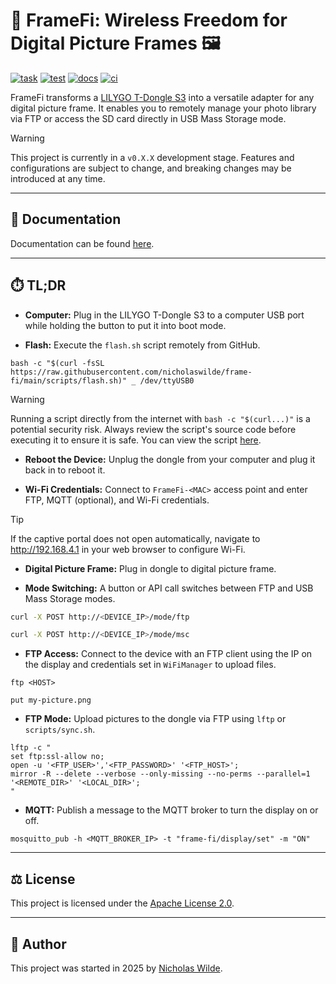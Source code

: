 # :signal_strength: FrameFi: Wireless Freedom for Digital Picture Frames :framed_picture:
[![task](https://img.shields.io/badge/Task-Enabled-brightgreen?style=for-the-badge&logo=task&logoColor=white)](https://taskfile.dev/#/)
[![test](https://img.shields.io/github/actions/workflow/status/nicholaswilde/frame-fi/test.yaml?label=test&style=for-the-badge&branch=main)](https://github.com/nicholaswilde/frame-fi/actions/workflows/test.yaml)
[![docs](https://img.shields.io/github/actions/workflow/status/nicholaswilde/frame-fi/docs.yaml?label=docs&style=for-the-badge&branch=main)](https://github.com/nicholaswilde/frame-fi/actions/workflows/docs.yaml)
[![ci](https://img.shields.io/github/actions/workflow/status/nicholaswilde/frame-fi/ci.yaml?label=ci&style=for-the-badge&branch=v0.1.0)](https://github.com/nicholaswilde/frame-fi/actions/workflows/ci.yaml)

FrameFi transforms a [LILYGO T-Dongle S3][1] into a versatile adapter for any digital picture frame. It enables you to remotely manage your photo library via FTP or access the SD card directly in USB Mass Storage mode.

> [!WARNING]
> This project is currently in a `v0.X.X` development stage. Features and configurations are subject to change, and breaking changes may be introduced at any time.

---

## :book: Documentation

Documentation can be found [here][2].

---

## :stopwatch: TL;DR

- **Computer:** Plug in the LILYGO T-Dongle S3 to a computer USB port while holding the button to put it into boot mode.

- **Flash:** Execute the `flash.sh` script remotely from GitHub.

```shell
bash -c "$(curl -fsSL https://raw.githubusercontent.com/nicholaswilde/frame-fi/main/scripts/flash.sh)" _ /dev/ttyUSB0
```

> [!WARNING]
> Running a script directly from the internet with `bash -c "$(curl...)"` is a potential security risk. Always review the script's source code before executing it to ensure it is safe. You can view the script [here](https://github.com/nicholaswilde/frame-fi/blob/main/scripts/flash.sh).

- **Reboot the Device:** Unplug the dongle from your computer and plug it back in to reboot it.

- **Wi-Fi Credentials:** Connect to `FrameFi-<MAC>` access point and enter FTP, MQTT (optional), and Wi-Fi credentials.

> [!TIP]
> If the captive portal does not open automatically, navigate to http://192.168.4.1 in your web browser to configure Wi-Fi.

- **Digital Picture Frame:** Plug in dongle to digital picture frame.

- **Mode Switching:** A button or API call switches between FTP and USB Mass Storage modes.

```sh
curl -X POST http://<DEVICE_IP>/mode/ftp
```

```sh
curl -X POST http://<DEVICE_IP>/mode/msc
```

- **FTP Access:** Connect to the device with an FTP client using the IP on the display and credentials set in `WiFiManager` to upload files.

```shell
ftp <HOST>
```

```shell
put my-picture.png
```

- **FTP Mode:** Upload pictures to the dongle via FTP using `lftp` or `scripts/sync.sh`.

```shell
lftp -c "
set ftp:ssl-allow no;
open -u '<FTP_USER>','<FTP_PASSWORD>' '<FTP_HOST>';
mirror -R --delete --verbose --only-missing --no-perms --parallel=1 '<REMOTE_DIR>' '<LOCAL_DIR>';
"
```

- **MQTT:** Publish a message to the MQTT broker to turn the display on or off.

```shell
mosquitto_pub -h <MQTT_BROKER_IP> -t "frame-fi/display/set" -m "ON"
```

---

## :balance_scale: License

This project is licensed under the [Apache License 2.0](./LICENSE).

---

## :pencil: Author

This project was started in 2025 by [Nicholas Wilde](https://github.com/nicholaswilde/).

[1]: <https://lilygo.cc/products/t-dongle-s3>
[2]: <https://nicholaswilde.io/frame-fi>
